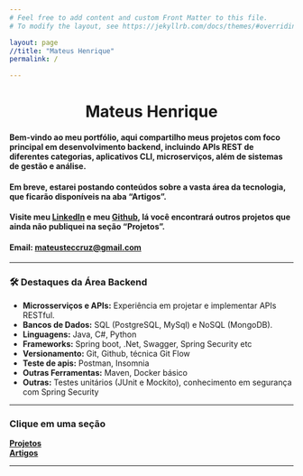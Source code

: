 ```yaml
---
# Feel free to add content and custom Front Matter to this file.
# To modify the layout, see https://jekyllrb.com/docs/themes/#overriding-theme-defaults

layout: page
//title: "Mateus Henrique" 
permalink: /

---
```

<link rel="stylesheet" href="{{ '/assets/css/custom.css'}}"> 
<h1 style="text-align: center;">Mateus Henrique</h1>



#### Bem-vindo ao meu portfólio, aqui compartilho meus projetos com foco principal em desenvolvimento backend, incluindo APIs REST de diferentes categorias, aplicativos CLI, microserviços, além de sistemas de gestão e análise.

#### Em breve, estarei postando conteúdos sobre a vasta área da tecnologia, que ficarão disponíveis na aba “Artigos”.

#### Visite meu [LinkedIn](https://www.linkedin.com/in/mateus-henrique-172599236/) e meu [Github](https://github.com/MateusTeus), lá você encontrará outros projetos que ainda não publiquei na seção “Projetos”.

#### Email: mateusteccruz@gmail.com

---

### 🛠 Destaques da Área Backend

- **Microsserviços e APIs:** Experiência em projetar e implementar APIs RESTful.
- **Bancos de Dados:** SQL (PostgreSQL, MySql) e NoSQL (MongoDB).
- **Linguagens:** Java, C#, Python
- **Frameworks:** Spring boot, .Net, Swagger, Spring Security etc
- **Versionamento:** Git, Github, técnica Git Flow
- **Teste de apis:** Postman, Insomnia
- **Outras Ferramentas:** Maven, Docker básico
- **Outras:** Testes unitários (JUnit e Mockito), conhecimento em segurança com Spring Security 

---

### Clique em uma seção
[**Projetos**](/projetos) <br>
[**Artigos**](/artigos)

---

